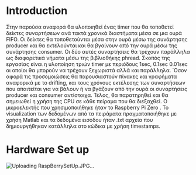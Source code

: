 # Introduction 
Στην παρούσα αναφορά θα υλοποιηθεί ένας timer που θα τοποθετεί δείκτες συναρτήσεων ανά τακτά χρονικά διαστήματα μέσα σε μια ουρά FIFO. Οι δείκτες θα τοποθετούνται
μέσα στην ουρά μέσω της συνάρτησης producer και θα εκτελούνται και θα βγαίνουν
από την ουρά μέσω της συνάρτησης consumer. Οι δύο αυτές συναρτήσεις θα τρέχουν
παράλληλα ως διαφορετικά νήματα μέσω της βιβλιοθήκης phread. Σκοπός της εργασίας είναι η υλοποίηση τριών timer με περιόδους 1sec, 0.1sec 0.01sec οι οποίοι θα
μπορούν να τρέχουν ξεχωριστά αλλά και παράλληλα. ΄Οσον αφορά τις προσομοιώσεις
θα παρουσιαστούν πίνακες και γραφήματα αναφορικά με το drifting, και τους χρόνους
εκτέλεσης των συναρτήσεων που απαιτείται για να βάλουν ή να βγάζουν από την ουρά
οι συναρτήσεις producer και consumer αντίστοιχα. Τέλος, θα παρατηρηθεί και θα
σημειωθεί η χρήση της CPU σε κάθε πείραμα που θα διεξαχθεί. Ο μικροελεκτής που
χρησιμοποιήθηκε ήταν το Raspberry Pi Zero . Το visualization των δεδομένων από
τα πειράματα πραγματοποιήθηκε με χρήση Matlab και τα δεδομένα εισόδου ήταν .txt
αρχεία που δημιουργήθηκαν κατάλληλα στο κώδικα με χρήση timestamps.

# Hardware Set up

![Uploading RaspBerrySetUp.JPG…]()

